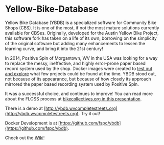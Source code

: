 # Yellow-Bike-Database

Yellow Bike Database (YBDB) is a specialized software for Community Bike Shops (CBS).  It is one of the most, if not the most mature solutions currently available for CBSes.  Originally, developed for the Austin Yellow Bike Project, this software fork has taken on a life of its own, borrowing on the simplicity of the original software but adding many enhancements to lessen the learning curve, and bring it into the 21st century!

In 2014, Positive Spin of Morgantown, WV in the USA was looking for a way to replace the messy, ineffective, and highly error-prone paper based record system used by the shop.  Docker images were created to 
[test out and explore](https://bike.bikelover.org) what few projects could be found at the time.  YBDB stood out, not because of its appearance, but because of how closely its approach mirrored the paper based recording system used by Positive Spin.

It was a successful choice, and continues to improve!  You can read more about the FLOSS process at [bikecollectives.org in this presentation](https://www.bikecollectives.org/wiki/images/1/1e/2017-SE-BikeBike-Libre-slides.pdf).

There is a demo at [http://ybdb.wvcompletestreets.org](http://ybdb.wvcompletestreets.org).  Try it out!

Docker Development is at [https://github.com/fspc/ybdb](https://github.com/fspc/ybdb).

Check out the [Wiki](https://github.com/fspc/Yellow-Bike-Database/wiki)!
